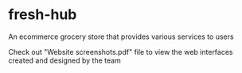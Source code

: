 # fresh-hub
An ecommerce grocery store that provides various services to users

Check out "Website screenshots.pdf" file to view the web interfaces created and designed by the team 
